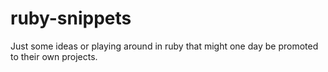 ruby-snippets
=============

Just some ideas or playing around in ruby that might one day be promoted to their own projects.